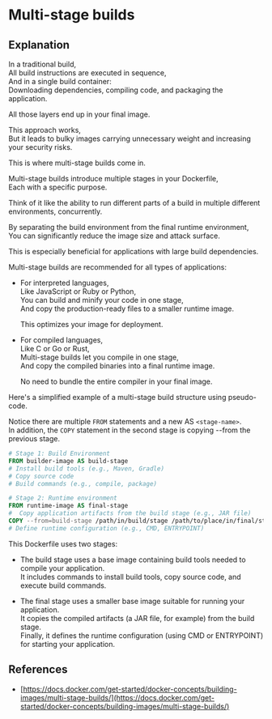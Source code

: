 # Multi-stage builds

## Explanation

In a traditional build,  
All build instructions are executed in sequence,  
And in a single build container:  
Downloading dependencies, compiling code, and packaging the application.

All those layers end up in your final image.

This approach works,  
But it leads to bulky images carrying unnecessary weight and increasing your security risks.

This is where multi-stage builds come in.

Multi-stage builds introduce multiple stages in your Dockerfile,  
Each with a specific purpose.

Think of it like the ability to run different parts of a build in multiple different environments, concurrently.

By separating the build environment from the final runtime environment,  
You can significantly reduce the image size and attack surface.

This is especially beneficial for applications with large build dependencies.

Multi-stage builds are recommended for all types of applications:

- For interpreted languages,  
  Like JavaScript or Ruby or Python,  
  You can build and minify your code in one stage,  
  And copy the production-ready files to a smaller runtime image.

  This optimizes your image for deployment.

- For compiled languages,  
  Like C or Go or Rust,  
  Multi-stage builds let you compile in one stage,  
  And copy the compiled binaries into a final runtime image.

  No need to bundle the entire compiler in your final image.

Here's a simplified example of a multi-stage build structure using pseudo-code.

Notice there are multiple `FROM` statements and a new AS `<stage-name>`.  
In addition, the `COPY` statement in the second stage is copying --from the previous stage.

```dockerfile
# Stage 1: Build Environment
FROM builder-image AS build-stage
# Install build tools (e.g., Maven, Gradle)
# Copy source code
# Build commands (e.g., compile, package)

# Stage 2: Runtime environment
FROM runtime-image AS final-stage
#  Copy application artifacts from the build stage (e.g., JAR file)
COPY --from=build-stage /path/in/build/stage /path/to/place/in/final/stage
# Define runtime configuration (e.g., CMD, ENTRYPOINT)
```

This Dockerfile uses two stages:

- The build stage uses a base image containing build tools needed to compile your application.  
  It includes commands to install build tools, copy source code, and execute build commands.

- The final stage uses a smaller base image suitable for running your application.  
  It copies the compiled artifacts (a JAR file, for example) from the build stage.  
  Finally, it defines the runtime configuration (using CMD or ENTRYPOINT) for starting your application.

## References

- [https://docs.docker.com/get-started/docker-concepts/building-images/multi-stage-builds/](https://docs.docker.com/get-started/docker-concepts/building-images/multi-stage-builds/)

